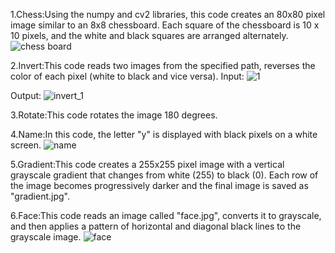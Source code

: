 1.Chess:Using the numpy and cv2 libraries, this code creates an 80x80 pixel image similar to an 8x8 chessboard. Each square of the chessboard is 10 x 10 pixels, and the white and black squares are arranged alternately.
![chess board](https://github.com/user-attachments/assets/1d30e669-4c43-4927-ae8b-c6b5378d76de)


2.Invert:This code reads two images from the specified path, reverses the color of each pixel (white to black and vice versa).
Input:
![1](https://github.com/user-attachments/assets/632ec942-23c8-4b8f-ad44-e0a3f4b45f33)

Output:
![invert_1](https://github.com/user-attachments/assets/ae329db3-e53a-4d25-9f07-3e6c74b81127)

3.Rotate:This code rotates the image 180 degrees.

4.Name:In this code, the letter "y" is displayed with black pixels on a white screen.
![name](https://github.com/user-attachments/assets/ce02bb2b-c43e-4856-ae57-f51b65912c55)


5.Gradient:This code creates a 255x255 pixel image with a vertical grayscale gradient that changes from white (255) to black (0). Each row of the image becomes progressively darker and the final image is saved as "gradient.jpg".

6.Face:This code reads an image called "face.jpg", converts it to grayscale, and then applies a pattern of horizontal and diagonal black lines to the grayscale image.
![face](https://github.com/user-attachments/assets/087c4579-8e00-4562-8f92-2ca701ea9a04)

